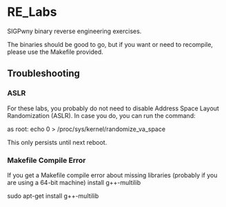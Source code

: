 # RE_Labs
SIGPwny binary reverse engineering exercises.

The binaries should be good to go, but if you want or need to recompile, please use the Makefile provided.

## Troubleshooting

### ASLR

For these labs, you probably do not need to disable Address Space Layout Randomization (ASLR). In case you do, you can run the command:

as root: echo 0 > /proc/sys/kernel/randomize_va_space

This only persists until next reboot.

### Makefile Compile Error

If you get a Makefile compile error about missing libraries (probably if you are using a 64-bit machine) install g++-multilib

sudo apt-get install g++-multilib
